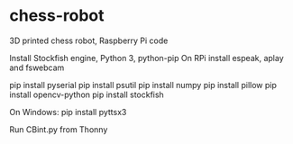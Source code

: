 # chess-robot
3D printed chess robot, Raspberry Pi code

Install Stockfish engine, Python 3, python-pip
On RPi install espeak, aplay and fswebcam

pip install pyserial
pip install psutil
pip install numpy
pip install pillow 
pip install opencv-python
pip install stockfish

On Windows:
pip install pyttsx3


Run CBint.py from Thonny

